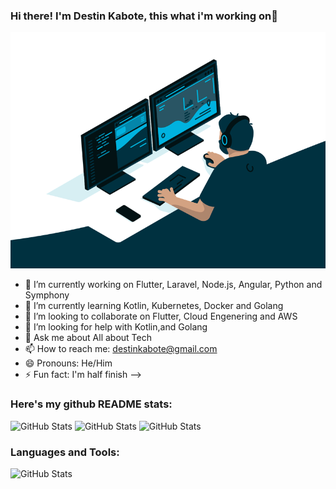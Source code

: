 
### Hi there! I'm Destin Kabote,  this what i'm working on👋
![GitHub Stats](https://raw.githubusercontent.com/rtewari056/rtewari056/master/coder.gif)
- 🔭 I’m currently working on Flutter, Laravel, Node.js, Angular, Python and Symphony
- 🌱 I’m currently learning Kotlin, Kubernetes, Docker and Golang
- 👯 I’m looking to collaborate on Flutter, Cloud Engenering and AWS
- 🤔 I’m looking for help with Kotlin,and Golang
- 💬 Ask me about All about Tech
- 📫 How to reach me: destinkabote@gmail.com
- 😄 Pronouns: He/Him
- ⚡ Fun fact: I'm half finish
-->

### Here's my github README stats:

![GitHub Stats](https://github-readme-stats.vercel.app/api?username=Destin-Lupaya&theme=radical)
 ![GitHub Stats](https://github-readme-streak-stats.herokuapp.com/?user=Destin-Lupaya&theme=radical)
![GitHub Stats](https://github-profile-trophy.vercel.app/?username=Destin-Lupaya)
### Languages and Tools:
![GitHub Stats](https://github-readme-stats.vercel.app/api/top-langs/?username=Destin-Lupaya&amp;layout=compact)


